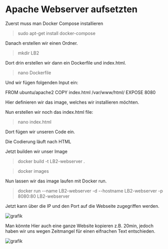 # Apache Webserver aufsetzten 

Zuerst muss man Docker Compose installieren 

> sudo apt-get install docker-compose

Danach erstellen wir einen Ordner. 

> mkdir LB2

Dort drin erstellen wir dann ein Dockerfile und index.html. 

> nano Dockerfile

Und wir fügen folgenden Input ein:

FROM ubuntu/apache2
COPY index.html /var/www/html/
EXPOSE 8080

Hier definieren wir das image, welches wir installieren möchten.

Nun erstellen wir noch das index.html file:

> nano index.html

Dort fügen wir unseren Code ein. 

Die Codierung läuft nach HTML 

Jetzt builden wir unser Image

> docker build -t LB2-webserver .

> docker images

Nun lassen wir das image laufen mit Docker run. 

> docker run --name LB2-webserver -d --hostname LB2-webserver -p 8080:80 LB2-webserver

Jetzt kann über die IP und den Port auf die Webseite zugegriffen werden. 

  ![grafik](https://user-images.githubusercontent.com/89446428/178357882-db21da7f-7fa2-4db4-a252-096d23e83761.png)
  
  Man könnte Hier auch eine ganze Website kopieren z.B. 20min, jedoch haben wir uns wegen Zeitmangel für einen eifnachen Text entschieden. 
  
  ![grafik](https://user-images.githubusercontent.com/89446428/178358092-c6ca9fe8-879e-4bd2-b6ee-b8ea4d94cf8a.png)


